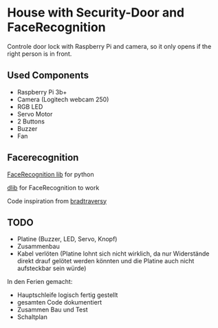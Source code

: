 # House with Security-Door and FaceRecognition
Controle door lock with Raspberry Pi and camera, so it only opens if the right person is in front.

## Used Components
 - Raspberry Pi 3b+
 - Camera (Logitech webcam 250)
 - RGB LED
 - Servo Motor
 - 2 Buttons
 - Buzzer
 - Fan



## Facerecognition

[FaceRecognition lib](https://github.com/ageitgey/face_recognition) for python

[dlib](http://dlib.net/python/index.html) for FaceRecognition to work

Code inspiration from [bradtraversy](https://github.com/bradtraversy/face_recognition_examples/blob/master/indentify.py)

## TODO
 - Platine (Buzzer, LED, Servo, Knopf)
 - Zusammenbau
 - Kabel verlöten (Platine lohnt sich nicht wirklich, da nur Widerstände direkt drauf gelötet werden könnten und die Platine auch nicht aufsteckbar sein würde)

In den Ferien gemacht:
 - Hauptschleife logisch fertig gestellt
 - gesamten Code dokumentiert
 - Zusammen Bau und Test
 - Schaltplan